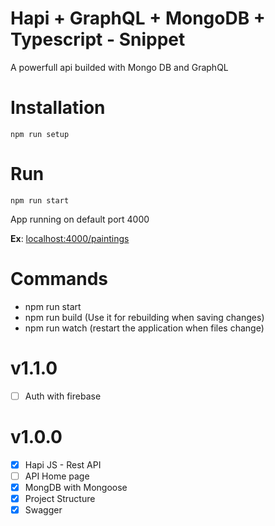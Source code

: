 # Hapi + GraphQL + MongoDB + Typescript - Snippet

A powerfull api builded  with Mongo DB and GraphQL

# Installation

    npm run setup

# Run

    npm run start

App running on default port 4000 

**Ex**: [localhost:4000/paintings](http://localhost:4000/paintings)

# Commands

- npm run start
- npm run build (Use it for rebuilding when saving changes)
- npm run watch (restart the application when files change)

# v1.1.0

- [ ]  Auth with firebase

# v1.0.0

- [x]  Hapi JS - Rest API
- [ ]  API Home page
- [x]  MongDB with Mongoose
- [x]  Project Structure
- [x]  Swagger
